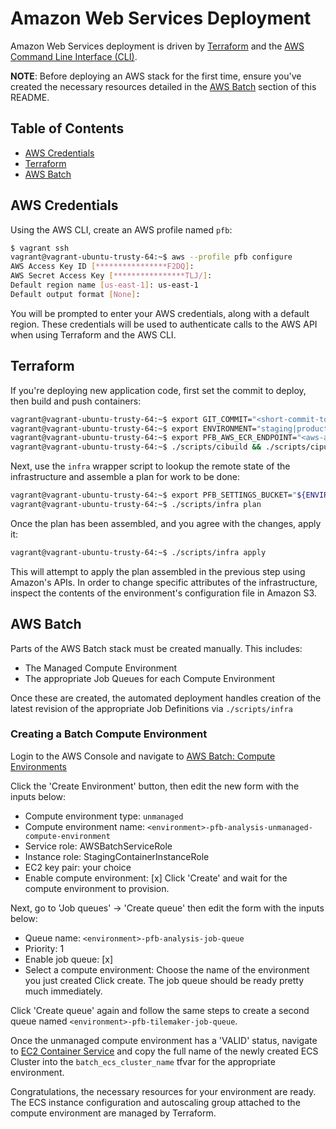 # Amazon Web Services Deployment

Amazon Web Services deployment is driven by [Terraform](https://terraform.io/) and the [AWS Command Line Interface (CLI)](http://aws.amazon.com/cli/).

**NOTE**: Before deploying an AWS stack for the first time, ensure you've created the necessary resources detailed in the [AWS Batch](#aws-batch) section of this README.

## Table of Contents

* [AWS Credentials](#aws-credentials)
* [Terraform](#terraform)
* [AWS Batch](#aws-batch)

## AWS Credentials

Using the AWS CLI, create an AWS profile named `pfb`:

```bash
$ vagrant ssh
vagrant@vagrant-ubuntu-trusty-64:~$ aws --profile pfb configure
AWS Access Key ID [****************F2DQ]:
AWS Secret Access Key [****************TLJ/]:
Default region name [us-east-1]: us-east-1
Default output format [None]:
```

You will be prompted to enter your AWS credentials, along with a default region. These credentials will be used to authenticate calls to the AWS API when using Terraform and the AWS CLI.

## Terraform

If you're deploying new application code, first set the commit to deploy, then build and push containers:
```bash
vagrant@vagrant-ubuntu-trusty-64:~$ export GIT_COMMIT="<short-commit-to-deploy>"
vagrant@vagrant-ubuntu-trusty-64:~$ export ENVIRONMENT="staging|production"
vagrant@vagrant-ubuntu-trusty-64:~$ export PFB_AWS_ECR_ENDPOINT="<aws-account-id>.dkr.ecr.us-east-1.amazonaws.com"
vagrant@vagrant-ubuntu-trusty-64:~$ ./scripts/cibuild && ./scripts/cipublish
```

Next, use the `infra` wrapper script to lookup the remote state of the infrastructure and assemble a plan for work to be done:

```bash
vagrant@vagrant-ubuntu-trusty-64:~$ export PFB_SETTINGS_BUCKET="${ENVIRONMENT}-pfb-config-us-east-1"
vagrant@vagrant-ubuntu-trusty-64:~$ ./scripts/infra plan
```

Once the plan has been assembled, and you agree with the changes, apply it:

```bash
vagrant@vagrant-ubuntu-trusty-64:~$ ./scripts/infra apply
```
This will attempt to apply the plan assembled in the previous step using Amazon's APIs. In order to change specific attributes of the infrastructure, inspect the contents of the environment's configuration file in Amazon S3.

## AWS Batch

Parts of the AWS Batch stack must be created manually. This includes:
- The Managed Compute Environment
- The appropriate Job Queues for each Compute Environment

Once these are created, the automated deployment handles creation of the latest revision of the appropriate Job Definitions via `./scripts/infra`

### Creating a Batch Compute Environment

Login to the AWS Console and navigate to [AWS Batch: Compute Environments](https://console.aws.amazon.com/batch/home?region=us-east-1#/compute-environments)

Click the 'Create Environment' button, then edit the new form with the inputs below:
- Compute environment type: `unmanaged`
- Compute environment name: `<environment>-pfb-analysis-unmanaged-compute-environment`
- Service role: AWSBatchServiceRole
- Instance role: StagingContainerInstanceRole
- EC2 key pair: your choice
- Enable compute environment: [x]
Click 'Create' and wait for the compute environment to provision.

Next, go to 'Job queues' -> 'Create queue' then edit the form with the inputs below:
- Queue name: `<environment>-pfb-analysis-job-queue`
- Priority: 1
- Enable job queue: [x]
- Select a compute environment: Choose the name of the environment you just created
Click create. The job queue should be ready pretty much immediately.

Click 'Create queue' again and follow the same steps to create a second queue named `<environment>-pfb-tilemaker-job-queue`.

Once the unmanaged compute environment has a 'VALID' status, navigate to [EC2 Container Service](https://console.aws.amazon.com/ecs/home?region=us-east-1) and copy the full name of the newly created ECS Cluster into the `batch_ecs_cluster_name` tfvar for the appropriate environment.

Congratulations, the necessary resources for your environment are ready. The ECS instance configuration and autoscaling group attached to the compute environment are managed by Terraform.
